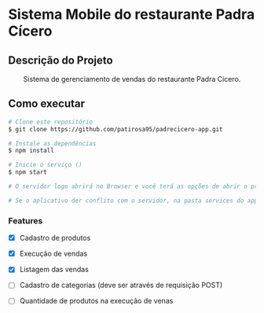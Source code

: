 # Sistema Mobile do restaurante Padra Cícero

## Descrição do Projeto
<p align="center">Sistema de gerenciamento de vendas do restaurante Padra Cícero.</p>

## Como executar
```bash
# Clone este repositório
$ git clone https://github.com/patirosa95/padrecicero-app.git

# Instale as dependências
$ npm install

# Inicie o serviço ()
$ npm start

# O servidor logo abrirá no Browser e você terá as opções de abrir o projeto em um emulador ou pelo aplicativo Expo

# Se o aplicativo der conflito com o servidor, na pasta services do app troque o apiUrl pelo IP da sua LAN.

```
### Features

- [x] Cadastro de produtos
- [x] Execução de vendas
- [x] Listagem das vendas
- [ ] Cadastro de categorias (deve ser através de requisição POST)
- [ ] Quantidade de produtos na execução de venas


